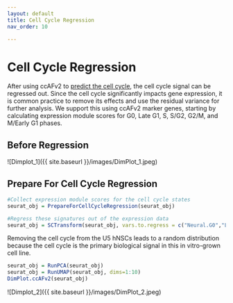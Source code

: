 ```yaml
---
layout: default
title: Cell Cycle Regression 
nav_order: 10

---
```

# Cell Cycle Regression
After using ccAFv2 to [predict the cell cycle]([https://plaisier-lab.github.io/ccafv2_Rv2/src/single.html), 
the cell cycle signal can be regressed out. Since the cell cycle significantly impacts gene expression, it is common practice to remove its effects and
use the residual variance for further analysis. We support this using ccAFv2 marker genes, starting by
calculating expression module scores for G0, Late G1, S, S/G2, G2/M, and
M/Early G1 phases.

## Before Regression  
![Dimplot_1]({{ site.baseurl }}/images/DimPlot_1.jpeg)


## Prepare For Cell Cycle Regression
```r
#Collect expression module scores for the cell cycle states 
seurat_obj = PrepareForCellCycleRegression(seurat_obj)

#Regress these signatures out of the expression data
seurat_obj = SCTransform(seurat_obj, vars.to.regress = c("Neural.G0","Late.G1_exprs1", "S_exprs2", "S.G2_exprs3", "G2.M_exprs4", "M.Early.G1_exprs5"))
```
Removing the cell cycle from the U5 hNSCs leads to a random distribution
because the cell cycle is the primary biological signal in this in
vitro-grown cell line.
```r
seurat_obj = RunPCA(seurat_obj)
seurat_obj = RunUMAP(seurat_obj, dims=1:10)
DimPlot.ccAFv2(seurat_obj)
```
![Dimplot_2]({{ site.baseurl }}/images/DimPlot_2.jpeg)
